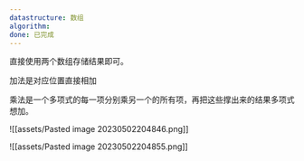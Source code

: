 ```yaml
---
datastructure: 数组
algorithm: 
done: 已完成
---
```


直接使用两个数组存储结果即可。

加法是对应位置直接相加

乘法是一个多项式的每一项分别乘另一个的所有项，再把这些撑出来的结果多项式想加。

![[assets/Pasted image 20230502204846.png]]


![[assets/Pasted image 20230502204855.png]]